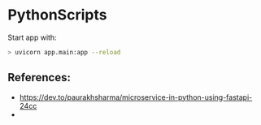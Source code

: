 # PythonScripts
Start app with:

```bash
> uvicorn app.main:app --reload
```

## References:
* https://dev.to/paurakhsharma/microservice-in-python-using-fastapi-24cc
*
